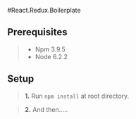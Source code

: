 #React.Redux.Boilerplate

## Prerequisites

  >- Npm 3.9.5
  >- Node 6.2.2


## Setup

>__1.__    Run `npm install` at root directory.
  
>__2.__    And then.....
